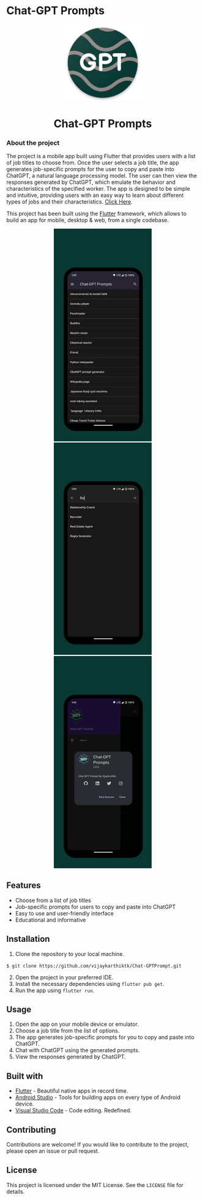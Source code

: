 # Chat-GPT Prompts

<p align="center">
  <img src="https://raw.githubusercontent.com/vijaykarthiktk/Chat-GPTPrompt/master/assets/icons/icon.png" width="200">
</p>
<h1 align="center">Chat-GPT Prompts</h1>

### About the project

The project is a mobile app built using Flutter that provides users with a list of job titles to
choose from. Once the user selects a job title, the app generates job-specific prompts for the user
to copy and paste into ChatGPT, a natural language processing model. The user can then view the
responses generated by ChatGPT, which emulate the behavior and characteristics of the specified
worker. The app is designed to be simple and intuitive, providing users with an easy way to learn
about different types of jobs and their
characteristics. [Click Here](https://github.com/vijaykarthiktk/Chat-GPTPrompt).

This project has been built using the [Flutter](https://flutter.io/) framework, which allows to
build an app for mobile, desktop & web, from a single codebase.

<p align="center">
  <img src="https://raw.githubusercontent.com/vijaykarthiktk/Chat-GPTPrompt/master/screenshorts/screen_1.png" width="256" hspace="4">
  <img src="https://raw.githubusercontent.com/vijaykarthiktk/Chat-GPTPrompt/master/screenshorts/screen_2.png" width="256" hspace="4">
  <img src="https://raw.githubusercontent.com/vijaykarthiktk/Chat-GPTPrompt/master/screenshorts/screen_3.png" width="256" hspace="4">
</p>

## Features

- Choose from a list of job titles
- Job-specific prompts for users to copy and paste into ChatGPT
- Easy to use and user-friendly interface
- Educational and informative

## Installation

1. Clone the repository to your local machine.

```
$ git clone https://github.com/vijaykarthiktk/Chat-GPTPrompt.git
```

2. Open the project in your preferred IDE.
3. Install the necessary dependencies using `flutter pub get`.
4. Run the app using `flutter run`.

## Usage

1. Open the app on your mobile device or emulator.
2. Choose a job title from the list of options.
3. The app generates job-specific prompts for you to copy and paste into ChatGPT.
4. Chat with ChatGPT using the generated prompts.
5. View the responses generated by ChatGPT.

## Built with

- [Flutter](https://flutter.dev/) - Beautiful native apps in record time.
- [Android Studio](https://developer.android.com/studio/index.html/) - Tools for building apps on
  every type of Android device.
- [Visual Studio Code](https://code.visualstudio.com/) - Code editing. Redefined.

## Contributing

Contributions are welcome! If you would like to contribute to the project, please open an issue or
pull request.

## License

This project is licensed under the MIT License. See the `LICENSE` file for details.
